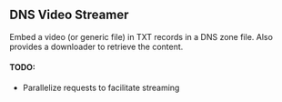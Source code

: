 ## DNS Video Streamer

Embed a video (or generic file) in TXT records in a DNS zone file.  Also
provides a downloader to retrieve the content.

#### TODO:
 * Parallelize requests to facilitate streaming
